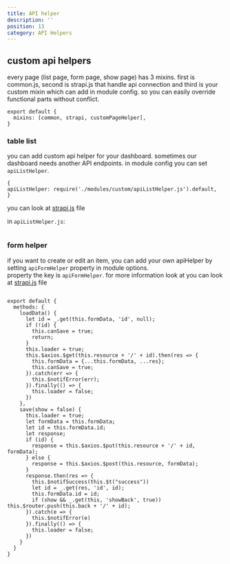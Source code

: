 ```yaml
---
title: API helper
description: ''
position: 13
category: API Helpers
---
```


## custom api helpers 
every page (list page, form page, show page) has 3 mixins. first is common.js, second is strapi.js that handle api connection and third is your custom mixin which can add in module config. so you can easily override functional parts without conflict. 

```js[FormHelper.js]
export default {
  mixins: [common, strapi, customPageHelper],
}
```

### table list 
you can add custom api helper for your dashboard. 
sometimes our dashboard needs another API endpoints.
in module config you can set ```apiListHelper```. 
```js[nuxt.config]
{
apiListHelper: require('./modules/custom/apiListHelper.js').default,
}
```
you can look at [strapi.js](https://github.com/savyjs/vuetify-strapi-dashboard/blob/master/src/components/common-ssr/strapi.js) file

in ```apiListHelper.js```:

```js[apiListHelper.js]

```

### form helper

if you want to create or edit an item, you can add your own apiHelper by setting ```apiFormHelper``` property in module options.  
property the key is ```apiFormHelper```. for more information look at you can look at [strapi.js](https://github.com/savyjs/vuetify-strapi-dashboard/blob/master/src/components/common-ssr/formData/strapi.js) file
```js[apiFormPage.js]

export default {
  methods: {
    loadData() {
      let id = _.get(this.formData, 'id', null);
      if (!id) {
        this.canSave = true;
        return;
      }
      this.loader = true;
      this.$axios.$get(this.resource + '/' + id).then(res => {
        this.formData = {...this.formData, ...res};
        this.canSave = true;
      }).catch(err => {
        this.$notifError(err);
      }).finally(() => {
        this.loader = false;
      })
    },
    save(show = false) {
      this.loader = true;
      let formData = this.formData;
      let id = this.formData.id;
      let response;
      if (id) {
        response = this.$axios.$put(this.resource + '/' + id, formData);
      } else {
        response = this.$axios.$post(this.resource, formData);
      }
      response.then(res => {
        this.$notifSuccess(this.$t("success"))
        let id = _.get(res, 'id', id);
        this.formData.id = id;
        if (show && _.get(this, 'showBack', true)) this.$router.push(this.back + '/' + id);
      }).catch(e => {
        this.$notifError(e)
      }).finally(() => {
        this.loader = false;
      })
    }
  }
}
```

